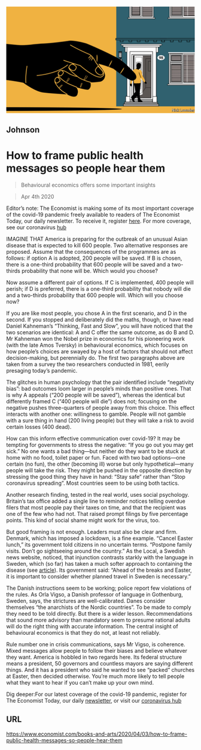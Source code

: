 ![](./images/20200404_BKD001_0.jpg)

## Johnson

# How to frame public health messages so people hear them

> Behavioural economics offers some important insights

> Apr 4th 2020

Editor’s note: The Economist is making some of its most important coverage of the covid-19 pandemic freely available to readers of The Economist Today, our daily newsletter. To receive it, register [here](https://www.economist.com//newslettersignup). For more coverage, see our coronavirus [hub](https://www.economist.com//coronavirus)

IMAGINE THAT America is preparing for the outbreak of an unusual Asian disease that is expected to kill 600 people. Two alternative responses are proposed. Assume that the consequences of the programmes are as follows: if option A is adopted, 200 people will be saved. If B is chosen, there is a one-third probability that 600 people will be saved and a two-thirds probability that none will be. Which would you choose?

Now assume a different pair of options. If C is implemented, 400 people will perish; if D is preferred, there is a one-third probability that nobody will die and a two-thirds probability that 600 people will. Which will you choose now?

If you are like most people, you chose A in the first scenario, and D in the second. If you stopped and deliberately did the maths, though, or have read Daniel Kahneman’s “Thinking, Fast and Slow”, you will have noticed that the two scenarios are identical: A and C offer the same outcome, as do B and D. Mr Kahneman won the Nobel prize in economics for his pioneering work (with the late Amos Tversky) in behavioural economics, which focuses on how people’s choices are swayed by a host of factors that should not affect decision-making, but perennially do. The first two paragraphs above are taken from a survey the two researchers conducted in 1981, eerily presaging today’s pandemic.

The glitches in human psychology that the pair identified include “negativity bias”: bad outcomes loom larger in people’s minds than positive ones. That is why A appeals (“200 people will be saved”), whereas the identical but differently framed C (“400 people will die”) does not; focusing on the negative pushes three-quarters of people away from this choice. This effect interacts with another one: willingness to gamble. People will not gamble with a sure thing in hand (200 living people) but they will take a risk to avoid certain losses (400 dead).

How can this inform effective communication over covid-19? It may be tempting for governments to stress the negative: “If you go out you may get sick.” No one wants a bad thing—but neither do they want to be stuck at home with no food, toilet paper or fun. Faced with two bad options—one certain (no fun), the other (becoming ill) worse but only hypothetical—many people will take the risk. They might be pushed in the opposite direction by stressing the good thing they have in hand: “Stay safe” rather than “Stop coronavirus spreading”. Most countries seem to be using both tactics.

Another research finding, tested in the real world, uses social psychology. Britain’s tax office added a single line to reminder notices telling overdue filers that most people pay their taxes on time, and that the recipient was one of the few who had not. That raised prompt filings by five percentage points. This kind of social shame might work for the virus, too.

But good framing is not enough. Leaders must also be clear and firm. Denmark, which has imposed a lockdown, is a fine example. “Cancel Easter lunch,” its government told citizens in no uncertain terms. “Postpone family visits. Don’t go sightseeing around the country.” As the Local, a Swedish news website, noticed, that injunction contrasts starkly with the language in Sweden, which (so far) has taken a much softer approach to containing the disease (see [article](https://www.economist.com//europe/2020/04/04/why-swedes-are-not-yet-locked-down)). Its government said: “Ahead of the breaks and Easter, it is important to consider whether planned travel in Sweden is necessary.”

The Danish instructions seem to be working; police report few violations of the rules. As Orla Vigso, a Danish professor of language in Gothenburg, Sweden, says, the strictures are well-calibrated. Danes consider themselves “the anarchists of the Nordic countries”. To be made to comply they need to be told directly. But there is a wider lesson. Recommendations that sound more advisory than mandatory seem to presume rational adults will do the right thing with accurate information. The central insight of behavioural economics is that they do not, at least not reliably.

Rule number one in crisis communications, says Mr Vigso, is coherence. Mixed messages allow people to follow their biases and believe whatever they want. America is hobbled in two regards here. Its federal structure means a president, 50 governors and countless mayors are saying different things. And it has a president who said he wanted to see “packed” churches at Easter, then decided otherwise. You’re much more likely to tell people what they want to hear if you can’t make up your own mind.

Dig deeper:For our latest coverage of the covid-19 pandemic, register for The Economist Today, our daily [newsletter](https://www.economist.com//newslettersignup), or visit our [coronavirus hub](https://www.economist.com//coronavirus)

## URL

https://www.economist.com/books-and-arts/2020/04/03/how-to-frame-public-health-messages-so-people-hear-them
